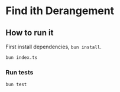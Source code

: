 # Find ith Derangement

## How to run it

First install dependencies, `bun install`.

```shell
bun index.ts
```

### Run tests

```shell
bun test
```

